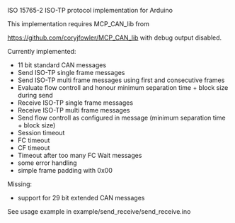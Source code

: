 ISO 15765-2 ISO-TP protocol implementation for Arduino

This implementation requires MCP_CAN_lib from

https://github.com/coryjfowler/MCP_CAN_lib with debug output disabled.

Currently implemented:

* 11 bit standard CAN messages
* Send ISO-TP single frame messages
* Send ISO-TP multi frame messages using first and consecutive frames
* Evaluate flow controll and honour minimum separation time + block size during send
* Receive ISO-TP single frame messages
* Receive ISO-TP multi frame messages
* Send flow controll as configured in message (minimum separation time + block size)
* Session timeout
* FC timeout
* CF timeout
* Timeout after too many FC Wait messages
* some error handling
* simple frame padding with 0x00

Missing:

* support for 29 bit extended CAN messages

See usage example in example/send_receive/send_receive.ino
